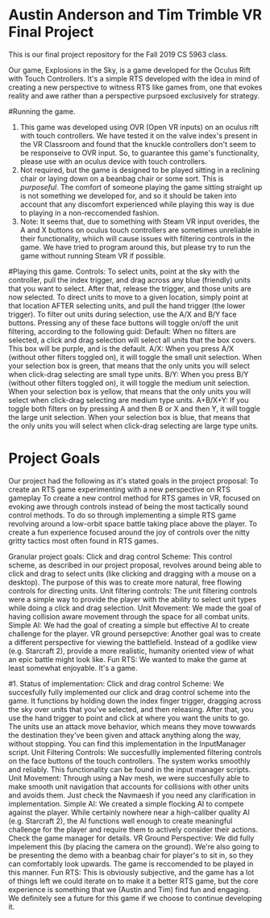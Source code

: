 # Austin Anderson and Tim Trimble VR Final Project
This is our final project repository for the Fall 2019 CS 5963 class.

Our game, Explosions in the Sky, is a game developed for the Oculus Rift with Touch Controllers. It's a simple RTS developed with the idea in mind of creating a new perspective to witness RTS like games from, one that evokes reality and awe rather than a perspective purpsoed exclusively for strategy.

#Running the game. 
1. This game was developed using OVR (Open VR inputs) on an oculus rift with touch controllers. We have tested it on the valve index's present in the VR Classroom and found that the knuckle controllers don't seem to be responseive to OVR input. So, to guarantee this game's functionality, please use with an oculus device with touch controllers.
2. Not required, but the game is designed to be played sitting in a reclining chair or laying down on a beanbag chair or some sort. This is *purposeful*. The comfort of someone playing the game sitting straight up is not something we developed for, and so it should be taken into account that any discomfort experienced while playing this way is due to playing in a non-reccomended fashion.
3. Note: It seems that, due to something with Steam VR input overides, the A and X buttons on oculus touch controllers are sometimes unreliable in their functionality, whiich will cause issues with filtering controls in the game. We have tried to program around this, but please try to run the game without running Steam VR if possible. 

#Playing this game.
Controls:
To select units, point at the sky with the controller, pull the index trigger, and drag across any blue (friendly) units that you want to select. After that, release the trigger, and those units are now selected.
To direct units to move to a given location, simply point at that location AFTER selecting units, and pull the hand trigger (the lower trigger).
To filter out units during selection, use the A/X and B/Y face buttons. Pressing any of these face buttons will toggle on/off the unit filtering, according to the following guid:
Default: When no filters are selected, a click and drag selection will select all units that the box covers. This box will be purple, and is the default. 
A/X: When you press A/X (without other filters toggled on), it will toggle the small unit selection. When your selection box is green, that means that the only units you will select when click-drag selecting are small type units. 
B/Y: When you press B/Y (without other filters toggled on), it will toggle the medium unit selection. When your selection box is yellow, that means that the only units you will select when click-drag selecting are medium type units. 
A+B/X+Y: If you toggle both filters on by pressing A and then B or X and then Y, it will toggle the large unit selection. When your selection box is blue, that means that the only units you will select when click-drag selecting are large type units. 

# Project Goals
Our project had the following as it's stated goals in the project proposal:
To create an RTS game experimenting with a new perspective on RTS gameplay
To create a new control method for RTS games in VR, focused on evoking awe through controls instead of being the most tactically sound control methods.
To do so through implementing a simple RTS game revolving around a low-orbit space battle taking place above the player.
To create a fun experience focused around the joy of controls over the nitty gritty tactics most often found in RTS games. 

Granular project goals:
Click and drag control Scheme:
This control scheme, as described in our project proposal, revolves around being able to click and drag to select units (like clicking and dragging with a mouse on a desktop). The purpose of this was to create more natural, free flowing controls for directing units.
Unit filtering controls:
The unit filtering controls were a simple way to provide the player with the ability to select unit types while doing a click and drag selection.
Unit Movement:
We made the goal of having collision aware movement through the space for all combat units. 
Simple AI: 
We had the goal of creating a simple but effective AI to create challenge for the player.
VR ground persepctive: 
Another goal was to create a different perspective for viewing the battlefield. Instead of a godlike view (e.g. Starcraft 2), provide a more realistic, humanity oriented view of what an epic battle might look like. 
Fun RTS: 
We wanted to make the game at least somewhat enjoyable. It's a game. 

#1. Status of implementation:
Click and drag control Scheme:
We succesfully fully implemented our click and drag control scheme into the game. It functions by holding down the index finger trigger, dragging across the sky over units that you've selected, and then releasing. After that, you use the hand trigger to point and click at where you want the units to go. The units use an attack move behavior, which means they move towwards the destination they've been given and attack anything along the way, without stopping. You can find this implementation in the InputManager script.
Unit Filtering Controls: 
We succesfullly implemented filtering controls on the face buttons of the touch controllers. The system works smoothly and reliably. This functionality can be found in the input manager scripts. 
Unit Movement:
Through using a Nav mesh, we were succesfully able to make smooth unit navigation that accounts for collisions with other units and avoids them. Just check the Navmaesh if you need any clarification in implementation. 
Simple AI: 
We created a simple flocking AI to compete against the player. While certainly nowhere near a high-caliber quality AI (e.g. Starcraft 2), the AI functions well enough to create meaningful challenge for the player and require them to actively consider their actions. Check the game manager for details. 
VR Ground Perspective: 
We did fully impelement this (by placing the camera on the ground). We're also going to be presenting the demo with a beanbag chair for player's to sit in, so they can comfortably look upwards. The game is reccomended to be played in this manner.
Fun RTS:
This is obviously subjective, and the game has a lot of things left we could iterate on to make it a better RTS game, but the core experience is something that we (Austin and Tim) find fun and engaging. We definitely see a future for this game if we choose to continue developing it. 

